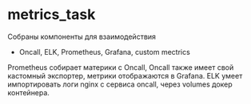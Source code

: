 # metrics_task

Собраны компоненты для взаимодействия 
+ Oncall, ELK, Prometheus, Grafana, custom mectrics

Prometheus собирает материки с Oncall, Oncall также имеет свой кастомный экспортер, метрики отображаются в Grafana.
ELK умеет импортировать логи nginx c сервиса oncall, через volumes докер контейнера.

